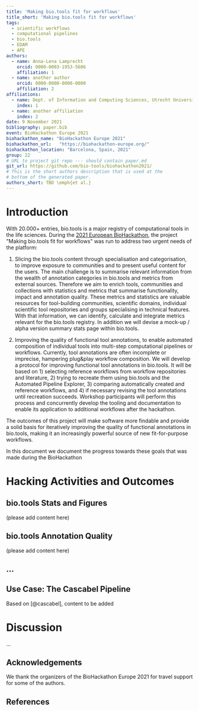 ```yaml
---
title: 'Making bio.tools fit for workflows'
title_short: 'Making bio.tools fit for workflows'
tags:
  - scientific workflows
  - computational pipelines
  - bio.tools
  - EDAM
  - APE
authors:
  - name: Anna-Lena Lamprecht
    orcid: 0000-0003-1953-5606
    affiliation: 1
  - name: another author
    orcid: 0000-0000-0000-0000
    affiliation: 2
affiliations:
  - name: Dept. of Information and Computing Sciences, Utrecht University, Netherlands
    index: 1
  - name: another affiliation
    index: 2
date: 9 November 2021
bibliography: paper.bib
event: BioHackathon Europe 2021
biohackathon_name: "BioHackathon Europe 2021"
biohackathon_url:   "https://biohackathon-europe.org/"
biohackathon_location: "Barcelona, Spain, 2021"
group: 22
# URL to project git repo --- should contain paper.md
git_url: https://github.com/bio-tools/biohackathon2021/
# This is the short authors description that is used at the
# bottom of the generated paper.
authors_short: TBD \emph{et al.}
---
```


<!--

The paper.md, bibtex and figure file can be found in this repo:

  https://github.com/journal-of-research-objects/Example-BioHackrXiv-Paper

To modify, please clone the repo. You can generate PDF of the paper by
pasting above link (or yours) in

  http://biohackrxiv.genenetwork.org/

-->

# Introduction

With 20.000+ entries, bio.tools is a major registry of computational tools in the life sciences. During the [2021 European BioHackathon](https://biohackathon-europe.org/), the project "Making bio.tools fit for workflows" was run to  address two urgent needs of the platform:

1. Slicing the bio.tools content through specialisation and categorisation, to improve exposure to communities and to present useful content for the users. The main challenge is to summarise relevant information from the wealth of annotation categories in bio.tools and metrics from external sources. Therefore we aim to enrich tools, communities and collections with statistics and metrics that summarise functionality, impact and annotation quality. These metrics and statistics are valuable resources for tool-building communities, scientific domains, individual scientific tool repositories and groups specialising in technical features. With that information, we can identify, calculate and integrate metrics relevant for the bio.tools registry. In addition we will devise a mock-up / alpha version summary stats page within bio.tools.

2. Improving the quality of functional tool annotations, to enable automated composition of individual tools into multi-step computational pipelines or workflows. Currently, tool annotations are often incomplete or imprecise, hampering plug&play workflow composition. We will develop a protocol for improving functional tool annotations in bio.tools. It will be based on 1) selecting reference workflows from workflow repositories and literature, 2) trying to recreate them using bio.tools and the Automated Pipeline Explorer, 3) comparing automatically created and reference workflows, and 4) if necessary revising the tool annotations until recreation succeeds. Workshop participants will perform this process and concurrently develop the tooling and documentation to enable its application to additional workflows after the hackathon.

The outcomes of this project will make software more findable and provide a solid basis for iteratively improving the quality of functional annotations in bio.tools, making it an increasingly powerful source of new fit-for-purpose workflows.

In this document we document the progress towards these goals that was made during the BioHackathon 

# Hacking Activities and Outcomes

## bio.tools Stats and Figures

(please add content here)

## bio.tools Annotation Quality

(please add content here)

## ...

## Use Case: The Cascabel Pipeline

Based on [@cascabel], content to be added


# Discussion

...

## Acknowledgements

We thank the organizers of the BioHackathon Europe 2021 for travel support for some of the authors.

## References
